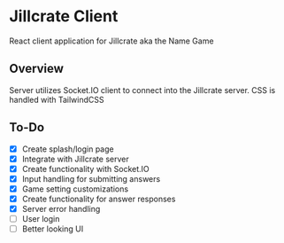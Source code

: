 # Jillcrate Client

React client application for Jillcrate aka the Name Game

## Overview

Server utilizes Socket.IO client to connect into the Jillcrate server.
CSS is handled with TailwindCSS


## To-Do

- [x] Create splash/login page
- [x] Integrate with Jillcrate server
- [x] Create functionality with Socket.IO
- [x] Input handling for submitting answers
- [x] Game setting customizations
- [x] Create functionality for answer responses
- [x] Server error handling
- [ ] User login
- [ ] Better looking UI
